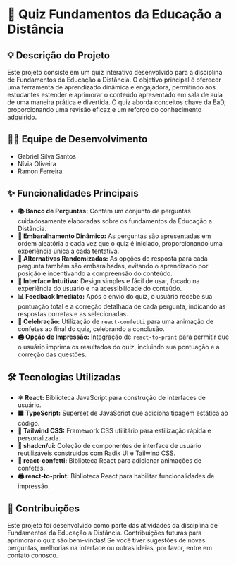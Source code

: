 
# 🚀 Quiz Fundamentos da Educação a Distância

## 💡 Descrição do Projeto

Este projeto consiste em um quiz interativo desenvolvido para a disciplina de Fundamentos da Educação a Distância. O objetivo principal é oferecer uma ferramenta de aprendizado dinâmica e engajadora, permitindo aos estudantes estender e aprimorar o conteúdo apresentado em sala de aula de uma maneira prática e divertida. O quiz aborda conceitos chave da EaD, proporcionando uma revisão eficaz e um reforço do conhecimento adquirido.

## 🧑‍💻 Equipe de Desenvolvimento

* Gabriel Silva Santos
* Nívia Oliveira
* Ramon Ferreira

## ✨ Funcionalidades Principais

* **📚 Banco de Perguntas:** Contém um conjunto de perguntas cuidadosamente elaboradas sobre os fundamentos da Educação a Distância.
* **🎲 Embaralhamento Dinâmico:** As perguntas são apresentadas em ordem aleatória a cada vez que o quiz é iniciado, proporcionando uma experiência única a cada tentativa.
* **🔀 Alternativas Randomizadas:** As opções de resposta para cada pergunta também são embaralhadas, evitando o aprendizado por posição e incentivando a compreensão do conteúdo.
* **📱 Interface Intuitiva:** Design simples e fácil de usar, focado na experiência do usuário e na acessibilidade do conteúdo.
* **📊 Feedback Imediato:** Após o envio do quiz, o usuário recebe sua pontuação total e a correção detalhada de cada pergunta, indicando as respostas corretas e as selecionadas.
* **🎉 Celebração:** Utilização de `react-confetti` para uma animação de confetes ao final do quiz, celebrando a conclusão.
* **🖨️ Opção de Impressão:** Integração de `react-to-print` para permitir que o usuário imprima os resultados do quiz, incluindo sua pontuação e a correção das questões.

## 🛠️ Tecnologias Utilizadas

* **⚛️ React:** Biblioteca JavaScript para construção de interfaces de usuário.
* **🟦 TypeScript:** Superset de JavaScript que adiciona tipagem estática ao código.
* **🎨 Tailwind CSS:** Framework CSS utilitário para estilização rápida e personalizada.
* **🧩 shadcn/ui:** Coleção de componentes de interface de usuário reutilizáveis construídos com Radix UI e Tailwind CSS.
* **🎊 react-confetti:** Biblioteca React para adicionar animações de confetes.
* **🖨️ react-to-print:** Biblioteca React para habilitar funcionalidades de impressão.

## 🤝 Contribuições

Este projeto foi desenvolvido como parte das atividades da disciplina de Fundamentos da Educação a Distância. Contribuições futuras para aprimorar o quiz são bem-vindas! Se você tiver sugestões de novas perguntas, melhorias na interface ou outras ideias, por favor, entre em contato conosco.
